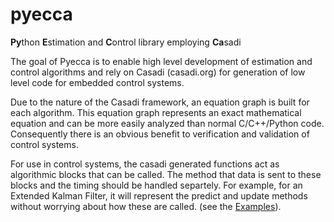 # pyecca
**Py**thon **E**stimation and **C**ontrol library employing **Ca**sadi

The goal of Pyecca is to enable high level development of estimation and
control algorithms and rely on Casadi (casadi.org) for
generation of low level code for embedded control systems.

Due to the nature of the Casadi framework, an equation graph is
built for each algorithm. This equation graph represents an exact
mathematical equation and can be more easily analyzed than
normal C/C++/Python code. Consequently there is an obvious 
benefit to verification and validation of control systems.

For use in control systems, the casadi generated functions act as algorithmic
blocks that can be called. The method that data is sent to these blocks and
the timing should be handled separtely. For example, for an Extended Kalman
Filter, it will represent the predict and update methods without worrying
about how these are called. (see the [Examples](examples)).
